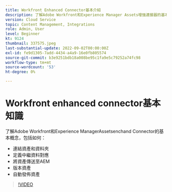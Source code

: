 ```yaml
---
title: Workfront Enhanced Connector基本介紹
description: 了解Adobe Workfront和Experience Manager Assets增強連接器的基本概念。
version: Cloud Service
topic: Content Management, Integrations
role: Admin, User
level: Beginner
kt: 9124
thumbnail: 337575.jpeg
last-substantial-update: 2022-09-02T00:00:00Z
exl-id: fe9d1305-7add-4434-a4a9-16e0fb805574
source-git-commit: b3e9251bdb18a008be95c1fa9e5c79252a74fc98
workflow-type: tm+mt
source-wordcount: '53'
ht-degree: 0%

---
```


# Workfront enhanced connector基本知識

了解Adobe Workfront和Experience ManagerAssetsenchand Connector的基本概念，包括如何：

+ 連結資產和資料夾
+ 定義中繼資料對應
+ 將資產傳送至AEM
+ 版本資產
+ 自動發佈資產

>[!VIDEO](https://video.tv.adobe.com/v/337575?quality=12&learn=on)
